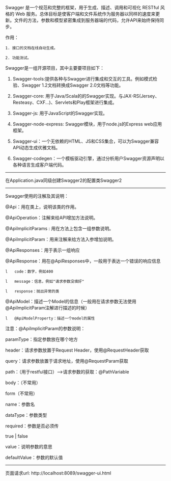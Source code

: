Swagger 是一个规范和完整的框架，用于生成、描述、调用和可视化 RESTful 风格的 Web 服务。总体目标是使客户端和文件系统作为服务器以同样的速度来更新。文件的方法，参数和模型紧密集成到服务器端的代码，允许API来始终保持同步。

 作用：

    1. 接口的文档在线自动生成。

    2. 功能测试。

 Swagger是一组开源项目，其中主要要项目如下：

1.   Swagger-tools:提供各种与Swagger进行集成和交互的工具。例如模式检验、Swagger 1.2文档转换成Swagger 2.0文档等功能。

2.   Swagger-core: 用于Java/Scala的的Swagger实现。与JAX-RS(Jersey、Resteasy、CXF...)、Servlets和Play框架进行集成。

3.   Swagger-js: 用于JavaScript的Swagger实现。

4.   Swagger-node-express: Swagger模块，用于node.js的Express web应用框架。

5.   Swagger-ui：一个无依赖的HTML、JS和CSS集合，可以为Swagger兼容API动态生成优雅文档。

6.   Swagger-codegen：一个模板驱动引擎，通过分析用户Swagger资源声明以各种语言生成客户端代码。


********************************************
在Application.java同级创建Swagger2的配置类Swagger2




*******************************************
Swagger使用的注解及其说明：

@Api：用在类上，说明该类的作用。

@ApiOperation：注解来给API增加方法说明。

@ApiImplicitParams : 用在方法上包含一组参数说明。

@ApiImplicitParam：用来注解来给方法入参增加说明。

@ApiResponses：用于表示一组响应

@ApiResponse：用在@ApiResponses中，一般用于表达一个错误的响应信息

    l   code：数字，例如400

    l   message：信息，例如"请求参数没填好"

    l   response：抛出异常的类   

@ApiModel：描述一个Model的信息（一般用在请求参数无法使用@ApiImplicitParam注解进行描述的时候）

    l   @ApiModelProperty：描述一个model的属性

 

注意：@ApiImplicitParam的参数说明：

paramType：指定参数放在哪个地方

header：请求参数放置于Request Header，使用@RequestHeader获取

query：请求参数放置于请求地址，使用@RequestParam获取

path：（用于restful接口）-->请求参数的获取：@PathVariable

body：（不常用）

form（不常用）

name：参数名

 

dataType：参数类型

 

required：参数是否必须传

true | false

value：说明参数的意思

 

defaultValue：参数的默认值

 
 
 
 ********************************************************
页面请求url: http://localhost:8089/swagger-ui.html